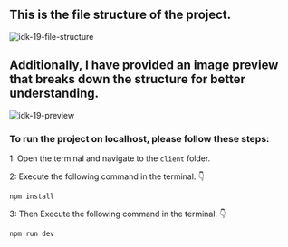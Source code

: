 ## This is the file structure of the project.

![idk-19-file-structure](https://github.com/movevirtual/idk-tailwindkit-instruction/assets/136367781/388ca3ba-9b91-450e-8c3d-a63ca96f4d50)

## Additionally, I have provided an image preview that breaks down the structure for better understanding.

![idk-19-preview](https://github.com/movevirtual/idk-tailwindkit-instruction/assets/136367781/b768b646-8a30-47ea-9f77-1af16ec9a4f6)

### To run the project on localhost, please follow these steps:

1: Open the terminal and navigate to the `client` folder.

2: Execute the following command in the terminal. 👇

```
npm install
```

3: Then Execute the following command in the terminal. 👇

```
npm run dev
```
